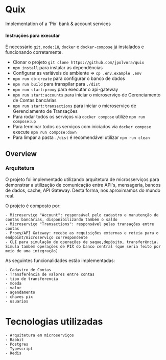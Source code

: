 # Quix
Implementation of a 'Pix' bank & account services

#### Instruções para executar

É necessário `git`, `node:18`, `docker` e `docker-compose` já instalados e funcionando corretamente.

- Clonar o projeto `git clone https://github.com/jpolvora/quix`
-   `npm install` para instalar as dependências
-   Configurar as variáveis de ambiente => `cp .env.example .env`
-   `npm run db:create` para configurar o banco de dados
-   `npm run build` para transpilar para `./dist`
-   `npm run start:proxy` para executar o api-gateway
-   `npm run start:accounts` para iniciar o microserviço de Gerenciamento de Contas bancárias
-   `npm run start:transactions` para iniciar o microserviço de Gerenciamento de Transações
-   Para rodar todos os serviços via `docker compose` utilize `npm run compose:up`  
-   Para terminar todos os serviços com iniciados via `docker compose` execute `npm run compose:down`
-   Para limpar a pasta `./dist` é recomendável utilizar `npm run clean`

## Overview

### Arquitetura

O projeto foi implementado utilizando arquitetura de microsserviços para demonstrar a utilização de comunicação entre API's, mensageria, bancos de dados, cache, API Gateway. Desta forma, nos aproximamos do mundo real.

O projeto é composto por:

    - Microserviço "Account": responsável pelo cadastro e manutenção de contas bancárias, disponibilizando também o saldo
    - Microserviço "Transactions": responsável pelas transações entre contas
    - Proxy/API Gateway: recebe as requisições externas e roteia para o endpoint/microserviço correspondente
    - CLI para simulação de operações de saque,depósito, transferência. Simula também operações de PIX do banco central (que seria feito por meio de uma integração)

As seguintes funcionalidades estão implementadas:

    - Cadastro de Contas
    - Transferência de valores entre contas
    - tipo de transferencia
    - moeda
    - valor
    - agendamento
    - chaves pix
    - usuarios

# Tecnologias utilizadas

    - Arquitetura em microserviços
    - Rabbit
    - Postgres
    - Typescript
    - Redis